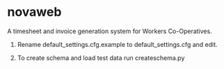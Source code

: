 # novaweb
A timesheet and invoice generation system for Workers Co-Operatives.

1. Rename default_settings.cfg.example to default_settings.cfg and edit.

1. To create schema and load test data run createschema.py
